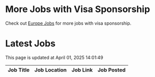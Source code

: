 # More Jobs with Visa Sponsorship

Check out [Europe Jobs](https://github.com/sureshparimi/europejobs#latest-jobs) for more jobs with visa sponsorship.

# Latest Jobs

This page is updated at April 01, 2025 14:01:49

| Job Title | Job Location | Job Link | Job Posted |
| --- | --- | --- | --- |
